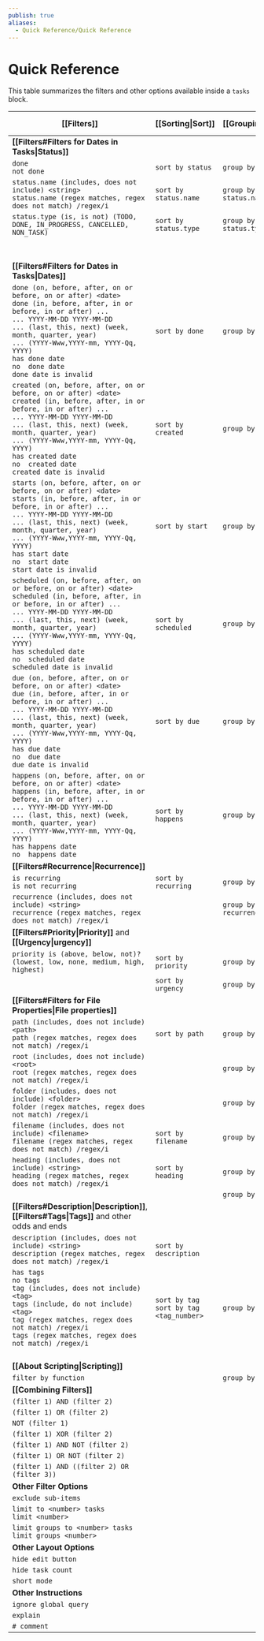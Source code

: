 ```yaml
---
publish: true
aliases:
  - Quick Reference/Quick Reference
---
```


# Quick Reference

This table summarizes the filters and other options available inside a `tasks` block.

| [[Filters]]                                                                                                                                                                                                                                                                                                                                           | [[Sorting\|Sort]]                           | [[Grouping\|Group]]    | [[Layout\|Display]]    | [[About Scripting\|Scripting]]                      |
| ----------------------------------------------------------------------------------------------------------------------------------------------------------------------------------------------------------------------------------------------------------------------------------------------------------------------------------------------------- | ------------------------------------------- | ---------------------- | ---------------------- | --------------------------------------------------- |
| **[[Filters#Filters for Dates in Tasks\|Status]]**                                                                                                                                                                                                                                                                                                    |                                             |                        |                        |                                                     |
| `done`<br>`not done`                                                                                                                                                                                                                                                                                                                                  | `sort by status`                            | `group by status`      |                        | `task.isDone`                                       |
| `status.name (includes, does not include) <string>`<br>`status.name (regex matches, regex does not match) /regex/i`                                                                                                                                                                                                                                   | `sort by status.name`                       | `group by status.name` |                        | `task.status.name`                                  |
| `status.type (is, is not) (TODO, DONE, IN_PROGRESS, CANCELLED, NON_TASK)`                                                                                                                                                                                                                                                                             | `sort by status.type`                       | `group by status.type` |                        | `task.status.type`                                  |
|                                                                                                                                                                                                                                                                                                                                                       |                                             |                        |                        | `task.status.symbol`                                |
|                                                                                                                                                                                                                                                                                                                                                       |                                             |                        |                        | `task.status.nextSymbol`                            |
| **[[Filters#Filters for Dates in Tasks\|Dates]]**                                                                                                                                                                                                                                                                                                     |                                             |                        |                        |                                                     |
| `done (on, before, after, on or before, on or after) <date>`<br>`done (in, before, after, in or before, in or after) ...`<br>`... YYYY-MM-DD YYYY-MM-DD`<br>`... (last, this, next) (week, month, quarter, year)`<br>`... (YYYY-Www,YYYY-mm, YYYY-Qq, YYYY)`<br>`has done date`<br>`no  done date`<br>`done date is invalid`                          | `sort by done`                              | `group by done`        | `hide done date`       | `task.done`                                         |
| `created (on, before, after, on or before, on or after) <date>`<br>`created (in, before, after, in or before, in or after) ...`<br>`... YYYY-MM-DD YYYY-MM-DD`<br>`... (last, this, next) (week, month, quarter, year)`<br>`... (YYYY-Www,YYYY-mm, YYYY-Qq, YYYY)`<br>`has created date`<br>`no  created date`<br>`created date is invalid`           | `sort by created`                           | `group by created`     | `hide created date`    | `task.created`                                      |
| `starts (on, before, after, on or before, on or after) <date>`<br>`starts (in, before, after, in or before, in or after) ...`<br>`... YYYY-MM-DD YYYY-MM-DD`<br>`... (last, this, next) (week, month, quarter, year)`<br>`... (YYYY-Www,YYYY-mm, YYYY-Qq, YYYY)`<br>`has start date`<br>`no  start date`<br>`start date is invalid`                   | `sort by start`                             | `group by start`       | `hide start date`      | `task.start`                                        |
| `scheduled (on, before, after, on or before, on or after) <date>`<br>`scheduled (in, before, after, in or before, in or after) ...`<br>`... YYYY-MM-DD YYYY-MM-DD`<br>`... (last, this, next) (week, month, quarter, year)`<br>`... (YYYY-Www,YYYY-mm, YYYY-Qq, YYYY)`<br>`has scheduled date`<br>`no  scheduled date`<br>`scheduled date is invalid` | `sort by scheduled`                         | `group by scheduled`   | `hide scheduled date`  | `task.scheduled`                                    |
| `due (on, before, after, on or before, on or after) <date>`<br>`due (in, before, after, in or before, in or after) ...`<br>`... YYYY-MM-DD YYYY-MM-DD`<br>`... (last, this, next) (week, month, quarter, year)`<br>`... (YYYY-Www,YYYY-mm, YYYY-Qq, YYYY)`<br>`has due date`<br>`no  due date`<br>`due date is invalid`                               | `sort by due`                               | `group by due`         | `hide due date`        | `task.due`                                          |
| `happens (on, before, after, on or before, on or after) <date>`<br>`happens (in, before, after, in or before, in or after) ...`<br>`... YYYY-MM-DD YYYY-MM-DD`<br>`... (last, this, next) (week, month, quarter, year)`<br>`... (YYYY-Www,YYYY-mm, YYYY-Qq, YYYY)`<br>`has happens date`<br>`no  happens date`                                        | `sort by happens`                           | `group by happens`     |                        | `task.happens`                                      |
| **[[Filters#Recurrence\|Recurrence]]**                                                                                                                                                                                                                                                                                                                |                                             |                        |                        |                                                     |
| `is recurring`<br>`is not recurring`                                                                                                                                                                                                                                                                                                                  | `sort by recurring`                         | `group by recurring`   |                        | `task.isRecurring`                                  |
| `recurrence (includes, does not include) <string>`<br>`recurrence (regex matches, regex does not match) /regex/i`                                                                                                                                                                                                                                     |                                             | `group by recurrence`  | `hide recurrence rule` | `task.recurrenceRule`                               |
| **[[Filters#Priority\|Priority]]** and **[[Urgency\|urgency]]**                                                                                                                                                                                                                                                                                       |                                             |                        |                        |                                                     |
| `priority is (above, below, not)? (lowest, low, none, medium, high, highest)`                                                                                                                                                                                                                                                                         | `sort by priority`                          | `group by priority`    | `hide priority`        | `task.priorityName`<br>`task.priorityNumber`        |
|                                                                                                                                                                                                                                                                                                                                                       | `sort by urgency`                           | `group by urgency`     | `show urgency`         | `task.urgency`                                      |
| **[[Filters#Filters for File Properties\|File properties]]**                                                                                                                                                                                                                                                                                          |                                             |                        |                        |                                                     |
| `path (includes, does not include) <path>`<br>`path (regex matches, regex does not match) /regex/i`                                                                                                                                                                                                                                                   | `sort by path`                              | `group by path`        |                        | `task.file.path`                                    |
| `root (includes, does not include) <root>`<br>`root (regex matches, regex does not match) /regex/i`                                                                                                                                                                                                                                                   |                                             | `group by root`        |                        | `task.file.root`                                    |
| `folder (includes, does not include) <folder>`<br>`folder (regex matches, regex does not match) /regex/i`                                                                                                                                                                                                                                             |                                             | `group by folder`      |                        | `task.file.folder`                                  |
| `filename (includes, does not include) <filename>`<br>`filename (regex matches, regex does not match) /regex/i`                                                                                                                                                                                                                                       | `sort by filename`                          | `group by filename`    |                        | `task.file.filename`                                |
| `heading (includes, does not include) <string>`<br>`heading (regex matches, regex does not match) /regex/i`                                                                                                                                                                                                                                           | `sort by heading`                           | `group by heading`     |                        | `task.hasHeading`<br>`task.heading`                 |
|                                                                                                                                                                                                                                                                                                                                                       |                                             | `group by backlink`    | `hide backlink`        |                                                     |
| **[[Filters#Description\|Description]]**, **[[Filters#Tags\|Tags]]** and other odds and ends                                                                                                                                                                                                                                                          |                                             |                        |                        |                                                     |
| `description (includes, does not include) <string>`<br>`description (regex matches, regex does not match) /regex/i`                                                                                                                                                                                                                                   | `sort by description`                       |                        |                        | `task.description`<br>`task.descriptionWithoutTags` |
| `has tags`<br>`no tags`<br>`tag (includes, does not include) <tag>`<br>`tags (include, do not include) <tag>`<br>`tag (regex matches, regex does not match) /regex/i`<br>`tags (regex matches, regex does not match) /regex/i`                                                                                                                        | `sort by tag`<br>`sort by tag <tag_number>` | `group by tags`        | `hide tags`            | `task.tags`                                         |
|                                                                                                                                                                                                                                                                                                                                                       |                                             |                        |                        | `task.originalMarkdown`                             |
| **[[About Scripting\|Scripting]]**                                                                                                                                                                                                                                                                                                                    |                                             |                        |                        |                                                     |
| `filter by function`                                                                                                                                                                                                                                                                                                                                  |                                             | `group by function`    |                        |                                                     |
| **[[Combining Filters]]**                                                                                                                                                                                                                                                                                                                             |                                             |                        |                        |                                                     |
| `(filter 1) AND (filter 2)`                                                                                                                                                                                                                                                                                                                           |                                             |                        |                        |                                                     |
| `(filter 1) OR (filter 2)`                                                                                                                                                                                                                                                                                                                            |                                             |                        |                        |                                                     |
| `NOT (filter 1)`                                                                                                                                                                                                                                                                                                                                      |                                             |                        |                        |                                                     |
| `(filter 1) XOR (filter 2)`                                                                                                                                                                                                                                                                                                                           |                                             |                        |                        |                                                     |
| `(filter 1) AND NOT (filter 2)`                                                                                                                                                                                                                                                                                                                       |                                             |                        |                        |                                                     |
| `(filter 1) OR NOT (filter 2)`                                                                                                                                                                                                                                                                                                                        |                                             |                        |                        |                                                     |
| `(filter 1) AND ((filter 2) OR (filter 3))`                                                                                                                                                                                                                                                                                                           |                                             |                        |                        |                                                     |
| **Other Filter Options**                                                                                                                                                                                                                                                                                                                              |                                             |                        |                        |                                                     |
| `exclude sub-items`                                                                                                                                                                                                                                                                                                                                   |                                             |                        |                        |                                                     |
| `limit to <number> tasks`<br>`limit <number>`                                                                                                                                                                                                                                                                                                         |                                             |                        |                        |                                                     |
| `limit groups to <number> tasks`<br>`limit groups <number>`                                                                                                                                                                                                                                                                                           |                                             |                        |                        |                                                     |
| **Other Layout Options**                                                                                                                                                                                                                                                                                                                              |                                             |                        |                        |                                                     |
| `hide edit button`                                                                                                                                                                                                                                                                                                                                    |                                             |                        |                        |                                                     |
| `hide task count`                                                                                                                                                                                                                                                                                                                                     |                                             |                        |                        |                                                     |
| `short mode`                                                                                                                                                                                                                                                                                                                                          |                                             |                        |                        |                                                     |
| **Other Instructions**                                                                                                                                                                                                                                                                                                                                |                                             |                        |                        |                                                     |
| `ignore global query`                                                                                                                                                                                                                                                                                                                                 |                                             |                        |                        |                                                     |
| `explain`                                                                                                                                                                                                                                                                                                                                             |                                             |                        |                        |                                                     |
| `# comment`                                                                                                                                                                                                                                                                                                                                           |                                             |                        |                        |                                                     |
